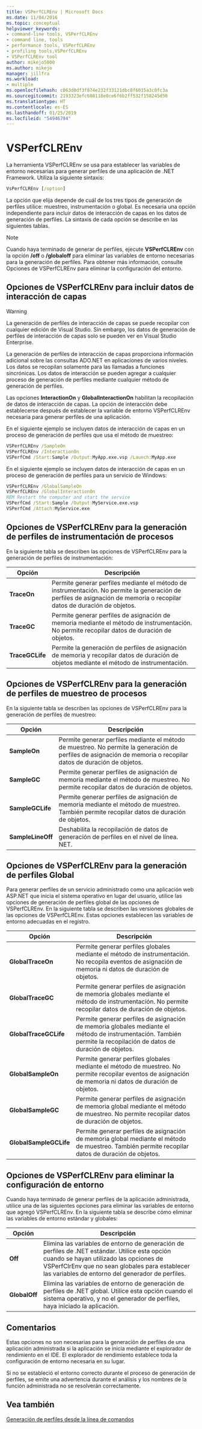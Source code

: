```yaml
---
title: VSPerfCLREnv | Microsoft Docs
ms.date: 11/04/2016
ms.topic: conceptual
helpviewer_keywords:
- command-line tools, VSPerfCLREnv
- command line, tools
- performance tools, VSPerfCLREnv
- profiling tools,VSPerfCLREnv
- VSPerfCLREnv tool
author: mikejo5000
ms.author: mikejo
manager: jillfra
ms.workload:
- multiple
ms.openlocfilehash: c063d0df3f874e232f33121dbc8f6015a3c0fc3a
ms.sourcegitcommit: 2193323efc608118e0ce6f6b2ff532f158245d56
ms.translationtype: HT
ms.contentlocale: es-ES
ms.lasthandoff: 01/25/2019
ms.locfileid: "54946794"
---
```

# <a name="vsperfclrenv"></a>VSPerfCLREnv

La herramienta VSPerfCLREnv se usa para establecer las variables de entorno necesarias para generar perfiles de una aplicación de .NET Framework. Utiliza la siguiente sintaxis:

```cmd
VsPerfCLREnv [/option]
```

La opción que elija depende de cuál de los tres tipos de generación de perfiles utilice: muestreo, instrumentación o global. Es necesaria una opción independiente para incluir datos de interacción de capas en los datos de generación de perfiles. La sintaxis de cada opción se describe en las siguientes tablas.

> [!NOTE]
> Cuando haya terminado de generar de perfiles, ejecute **VSPerfCLREnv** con la opción **/off** o **/globaloff** para eliminar las variables de entorno necesarias para la generación de perfiles. Para obtener más información, consulte Opciones de VSPerfCLREnv para eliminar la configuración del entorno.

## <a name="vsperfclrenv-options-for-including-tier-interaction-data"></a>Opciones de VSPerfCLREnv para incluir datos de interacción de capas

> [!WARNING]
> La generación de perfiles de interacción de capas se puede recopilar con cualquier edición de Visual Studio. Sin embargo, los datos de generación de perfiles de interacción de capas solo se pueden ver en Visual Studio Enterprise.

La generación de perfiles de interacción de capas proporciona información adicional sobre las consultas ADO.NET en aplicaciones de varios niveles. Los datos se recopilan solamente para las llamadas a funciones sincrónicas. Los datos de interacción se pueden agregar a cualquier proceso de generación de perfiles mediante cualquier método de generación de perfiles.

Las opciones **InteractionOn** y **GlobalInteractionOn** habilitan la recopilación de datos de interacción de capas. La opción de interacción debe establecerse después de establecer la variable de entorno VSPerfCLREnv necesaria para generar perfiles de una aplicación.

En el siguiente ejemplo se incluyen datos de interacción de capas en un proceso de generación de perfiles que usa el método de muestreo:

```cmd
VSPerfCLREnv /SampleOn
VSPerfCLREnv /InteractionOn
VSPerfCmd /Start:Sample /Output:MyApp.exe.vsp /Launch:MyApp.exe
```

En el siguiente ejemplo se incluyen datos de interacción de capas en un proceso de generación de perfiles para un servicio de Windows:

```cmd
VSPerfCLREnv /GlobalSampleOn
VSPerfCLREnv /GlobalInteractionOn
REM Restart the computer and start the service
VSPerfCmd /Start:Sample /Output:MyService.exe.vsp 
VSPerfCmd /Attach:MyService.exe
```

## <a name="vsperfclrenv-options-for-process-instrumentation-profiling"></a>Opciones de VSPerfCLREnv para la generación de perfiles de instrumentación de procesos

En la siguiente tabla se describen las opciones de VSPerfCLREnv para la generación de perfiles de instrumentación:

|Opción|Descripción|
|------------|-----------------|
|**TraceOn**|Permite generar perfiles mediante el método de instrumentación. No permite la generación de perfiles de asignación de memoria o recopilar datos de duración de objetos.|
|**TraceGC**|Permite generar perfiles de asignación de memoria mediante el método de instrumentación. No permite recopilar datos de duración de objetos.|
|**TraceGCLife**|Permite la generación de perfiles de asignación de memoria y recopilar datos de duración de objetos mediante el método de instrumentación.|

## <a name="vsperfclrenv-options-for-process-sampling-profiling"></a>Opciones de VSPerfCLREnv para la generación de perfiles de muestreo de procesos

En la siguiente tabla se describen las opciones de VSPerfCLREnv para la generación de perfiles de muestreo:

|Opción|Descripción|
|------------|-----------------|
|**SampleOn**|Permite generar perfiles mediante el método de muestreo. No permite la generación de perfiles de asignación de memoria o recopilar datos de duración de objetos.|
|**SampleGC**|Permite generar perfiles de asignación de memoria mediante el método de muestreo. No permite recopilar datos de duración de objetos.|
|**SampleGCLife**|Permite generar perfiles de asignación de memoria mediante el método de muestreo. También permite recopilar datos de duración de objetos.|
|**SampleLineOff**|Deshabilita la recopilación de datos de generación de perfiles en el nivel de línea. NET.|

## <a name="vsperfclrenv-options-for-global-profiling"></a>Opciones de VSPerfCLREnv para la generación de perfiles Global

Para generar perfiles de un servicio administrado como una aplicación web ASP.NET que inicia el sistema operativo en lugar del usuario, utilice las opciones de generación de perfiles global de las opciones de VSPerfCLREnv. En la siguiente tabla se describen las versiones globales de las opciones de VSPerfCLREnv. Estas opciones establecen las variables de entorno adecuadas en el registro.

|Opción|Descripción|
|------------|-----------------|
|**GlobalTraceOn**|Permite generar perfiles globales mediante el método de instrumentación. No recopila eventos de asignación de memoria ni datos de duración de objetos.|
|**GlobalTraceGC**|Permite generar perfiles de asignación de memoria globales mediante el método de instrumentación. No permite recopilar datos de duración de objetos.|
|**GlobalTraceGCLife**|Permite generar perfiles de asignación de memoria globales mediante el método de instrumentación. También permite la recopilación de datos de duración de objetos.|
|**GlobalSampleOn**|Permite generar perfiles globales mediante el método de muestreo. No permite recopilar eventos de asignación de memoria ni datos de duración de objetos.|
|**GlobalSampleGC**|Permite generar perfiles de asignación de memoria global mediante el método de muestreo. No permite recopilar datos de duración de objetos.|
|**GlobalSampleGCLife**|Permite generar perfiles de asignación de memoria global mediante el método de muestreo. También permite recopilar datos de duración de objetos.|

## <a name="vsperfclrenv-options-to-delete-environment-settings"></a>Opciones de VSPerfCLREnv para eliminar la configuración de entorno

 Cuando haya terminado de generar perfiles de la aplicación administrada, utilice una de las siguientes opciones para eliminar las variables de entorno que agregó VSPerfCLREnv. En la siguiente tabla se describe cómo eliminar las variables de entorno estándar y globales:

|Opción|Descripción|
|------------|-----------------|
|**Off**|Elimina las variables de entorno de generación de perfiles de .NET estándar. Utilice esta opción cuando se hayan utilizado las opciones de VSPerfClrEnv que no sean globales para establecer las variables de entorno del generador de perfiles.|
|**GlobalOff**|Elimina las variables de entorno de generación de perfiles de .NET global. Utilice esta opción cuando el sistema operativo, y no el generador de perfiles, haya iniciado la aplicación.|

## <a name="remarks"></a>Comentarios

Estas opciones no son necesarias para la generación de perfiles de una aplicación administrada si la aplicación se inicia mediante el explorador de rendimiento en el IDE. El explorador de rendimiento establece toda la configuración de entorno necesaria en su lugar.

Si no se estableció el entorno correcto durante el proceso de generación de perfiles, se emite una advertencia durante el análisis y los nombres de la función administrada no se resolverán correctamente.

## <a name="see-also"></a>Vea también

[Generación de perfiles desde la línea de comandos](../profiling/using-the-profiling-tools-from-the-command-line.md)